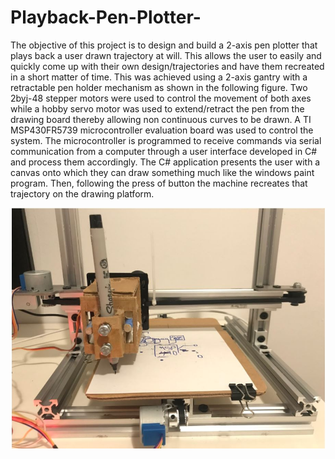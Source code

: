 # Playback-Pen-Plotter-
The objective of this project is to design and build a 2-axis pen plotter that plays back a user drawn trajectory at will. This allows the user to easily and quickly come up with their own design/trajectories and have them recreated in a short matter of time. This was achieved using a 2-axis gantry with a retractable pen holder mechanism as shown in the following figure. Two 2byj-48 stepper motors were used to control the movement of both axes while a hobby servo motor was used to extend/retract the pen from the drawing board thereby allowing non continuous curves to be drawn. A TI MSP430FR5739 microcontroller evaluation board was used to control the system. The microcontroller is programmed to receive commands via serial communication from a computer through a user interface developed in C# and process them accordingly. The C# application presents the user with a canvas onto which they can draw something much like the windows paint program. Then, following the press of button the machine recreates that trajectory on the drawing platform.

![](/images/Plotter.JPG)
